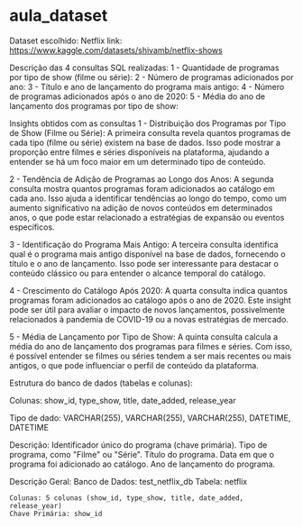 # aula_dataset

Dataset escolhido: Netflix 
  link: https://www.kaggle.com/datasets/shivamb/netflix-shows

Descrição das 4 consultas SQL realizadas:
  1 - Quantidade de programas por tipo de show (filme ou série):
  2 - Número de programas adicionados por ano:
  3 - Título e ano de lançamento do programa mais antigo:
  4 - Número de programas adicionados após o ano de 2020:
  5 - Média do ano de lançamento dos programas por tipo de show:

Insights obtidos com as consultas
  1 - Distribuição dos Programas por Tipo de Show (Filme ou Série):
    A primeira consulta revela quantos programas de cada tipo (filme ou série) existem na base de dados. 
    Isso pode mostrar a proporção entre filmes e séries disponíveis na plataforma, ajudando a entender se há 
    um foco maior em um determinado tipo de conteúdo.

2 - Tendência de Adição de Programas ao Longo dos Anos:
  A segunda consulta mostra quantos programas foram adicionados ao catálogo em cada ano.
  Isso ajuda a identificar tendências ao longo do tempo, como um aumento significativo na adição de novos conteúdos em
  determinados anos, o que pode estar relacionado a estratégias de expansão ou eventos específicos.

3 - Identificação do Programa Mais Antigo:
  A terceira consulta identifica qual é o programa mais antigo disponível na base de dados, fornecendo o título e o ano de lançamento. 
  Isso pode ser interessante para destacar o conteúdo clássico ou para entender o alcance temporal do catálogo.

4 - Crescimento do Catálogo Após 2020:
  A quarta consulta indica quantos programas foram adicionados ao catálogo após o ano de 2020. Este insight pode ser útil para avaliar o impacto de novos lançamentos, 
  possivelmente relacionados à pandemia de COVID-19 ou a novas estratégias de mercado.

5 - Média de Lançamento por Tipo de Show:
  A quinta consulta calcula a média do ano de lançamento dos programas para filmes e séries. 
  Com isso, é possível entender se filmes ou séries tendem a ser mais recentes ou mais antigos, o que pode influenciar o perfil de conteúdo da plataforma.

Estrutura do banco de dados (tabelas e colunas):

Colunas: show_id, type_show, title, date_added, release_year

Tipo de dado: VARCHAR(255), VARCHAR(255), VARCHAR(255), DATETIME, DATETIME

Descrição: 
  Identificador único do programa (chave primária).
  Tipo de programa, como "Filme" ou "Série".
  Título do programa.
  Data em que o programa foi adicionado ao catálogo.
  Ano de lançamento do programa.

Descrição Geral:
  Banco de Dados: test_netflix_db
Tabela: netflix

    Colunas: 5 colunas (show_id, type_show, title, date_added, release_year)
    Chave Primária: show_id